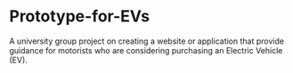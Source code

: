 # Prototype-for-EVs
A university group project on creating a website or application that provide guidance for motorists who are considering purchasing an Electric Vehicle (EV).
